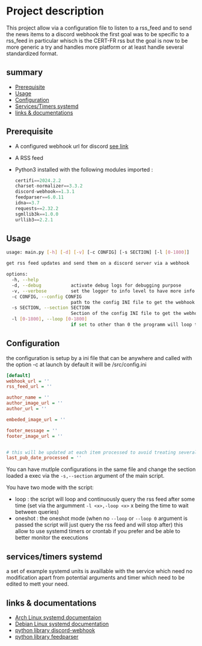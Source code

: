 # Project description

This project allow via a configuration file to listen to a rss_feed and to send the news items to a discord webhook
the first goal was to be specific to a rss_feed in particular whisch is the CERT-FR rss but the goal is now to be more generic a try and handles more platform or at least handle several standardized format.  

## summary

- [Prerequisite](#prerequisite)
- [Usage](#usage)
- [Configuration](#configuration)
- [Services/Timers systemd](#servicestimers-systemd)
- [links & documentations](#links--documentations)

## Prerequisite

- A configured webhook url for discord [see link](https://support.discord.com/hc/en-us/articles/228383668-Intro-to-Webhooks)
- A RSS feed
- Python3 installed with the following modules imported :

  ```python
  certifi==2024.2.2
  charset-normalizer==3.3.2
  discord-webhook==1.3.1
  feedparser==6.0.11
  idna==3.7
  requests==2.32.2
  sgmllib3k==1.0.0
  urllib3==2.2.1
  ```

## Usage

```bash
usage: main.py [-h] [-d] [-v] [-c CONFIG] [-s SECTION] [-l [0-1800]]

get rss feed updates and send them on a discord server via a webhook

options:
  -h, --help
  -d, --debug           activate debug logs for debugging purpose
  -v, --verbose         set the logger to info level to have more info on activity of the script
  -c CONFIG, --config CONFIG
                        path to the config INI file to get the webhook url and the rss feed url
  -s SECTION, --section SECTION
                        Section of the config INI file to get the webhook url and the rss feed url
  -l [0-1800], --loop [0-1800]
                        if set to other than 0 the programm will loop to continuously to read the feed every {X} seconds
```

## Configuration

the configuration is setup by a ini file that can be anywhere and called with the option -c at launch by default it will be /src/config.ini

```ini
[default]
webhook_url = '' 
rss_feed_url = ''

author_name = ''
author_image_url = ''
author_url = ''

embeded_image_url = ''

footer_message = ''
footer_image_url = ''


# this will be updated at each item processed to avoid treating several time the same item 
last_pub_date_processed = ''
```

You can have mutlple configurations in the same file and change the section loaded a exec via the `-s,--section` argument of the main script.

You have two mode with the script:

- loop : the script will loop and continuously query the rss feed after some time (set via the argumment `-l <x>,-loop <x>` x being the time to wait between queries)
- oneshot : the oneshot mode (when no `--loop` or `--loop 0` argument is passed the script will just query the rss feed and will stop after) this allow to use systemd timers or crontab if you prefer and be able to better monitor the executions  

## services/timers systemd

a set of example systemd units is availlable with the service which need no modification apart from potential arguments
and timer which need to be edited to mett your need.

## links & documentations

- [Arch Linux systemd documentaion](https://wiki.archlinux.org/index.php/Systemd)
- [Debian Linux systemd documentation](https://wiki.debian.org/systemd/Services)
- [python library discord-webhook](https://pypi.org/project/discord-webhook/)
- [python library feedparser](https://feedparser.readthedocs.io/en/latest/index.html)